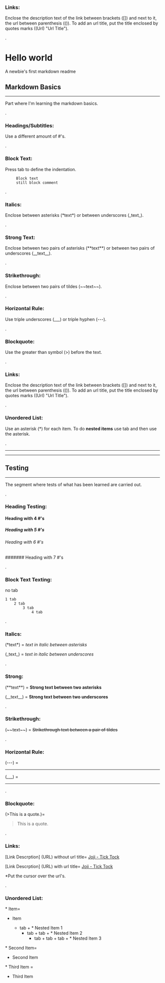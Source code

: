 
### Links:
Enclose the description text of the link between brackets (\[\]) and next to it, the url between parenthesis (\(\)).
To add an url title, put the title enclosed by quotes marks (\(Url\) \"Url Title\").

.<!--Comment this way-->
<!--Define titles & subtitles with an amount of #'s-->
<!-- Title -->
# Hello world
A newbie's first markdown readme <!--Simple Text-->



<!--Headings/Subtitles -->
## Markdown Basics
---
Part where I'm learning the markdown basics.

.

### Headings/Subtitles:
Use a different amount of #'s.

.
### Block Text:
Press tab to define the indentation.
<!--Press tab to make block text-->

         Block text 
         still block comment

.


### Italics:
Enclose between asterisks (\*text\*) or between underscores (\_text\_).

.

### Strong Text:
Enclose between two pairs of asterisks (\*\*text\*\*) or between two pairs of underscores (\_\_text\_\_).

.


### Strikethrough:
Enclose between two pairs of tildes (\~\~text\~\~).

.
### Horizontal Rule:
Use triple underscores (\_\_\_) or triple hyphen (\-\-\-).

.

### Blockquote:
Use the greater than symbol (\>) before the text.

.
### Links:
Enclose the description text of the link between brackets (\[\]) and next to it, the url between parenthesis (\(\)).
To add an url title, put the title enclosed by quotes marks (\(Url\) \"Url Title\").

.

### Unordered List:
Use an asterisk (\*) for each item. To do **nested items** use tab and then use the asterisk.

.

---
___


## Testing
---
The segment where tests of what has been learned are carried out.

.

### Heading Testing:
<!--begin Headings Testing-->
#### Heading with 4 #'s
##### Heading with 5 #'s
###### Heading with 6 #'s
####### Heading with 7 #'s
<!--end Headings Testing-->
.
<!--begin Block text Testing-->
### Block Text Texting:

no tab

    1 tab
        2 tab
            3 tab
                4 tab
<!--end Block text Testing-->

.

<!--begin Italics Testing-->
### Italics:
(\*text\*) = *text in italic between asterisks*

(\_text\_) = _text in italic between underscores_
<!--end Italics Testing-->

.

<!--begin Strong Text Testing-->
### Strong:
(\*\*text\*\*) = **Strong text between two asterisks**

(\_\_text\_\_) = __Strong text between two underscores__
<!--end Strong Text Testing-->

.


<!--begin Strikethrough Testing-->
### Strikethrough:
(\~\~text\~\~) = ~~Strikethrough text between a pair of tildes~~
<!--end Strikethrough Testing-->

.

<!--begin Horizontal Rule Testing-->
### Horizontal Rule:
(\-\-\-) = 

---
(\_\_\_) =

___
.

<!--end Horizontal Rule Testing-->

<!--begin Blockquote Testing-->
### Blockquote:
(\>This is a quote.)=
> This is a quote. 
<!--end Blockquote Testing-->

.

<!--begin Links Testing-->
### Links:
\[Link Descrption\] \(URL\) without url title=
[Joji - Tick Tock](https://www.youtube.com/watch?v=2FCo7OxVoeY&list=PLzjD-HnzMfXLVK_7xjVvu6MY590ioHqyS&index=3&ab_channel=Joji)

\[Link Descrption\] \(URL\) with url title=
[Joji - Tick Tock](https://www.youtube.com/watch?v=2FCo7OxVoeY&list=PLzjD-HnzMfXLVK_7xjVvu6MY590ioHqyS&index=3&ab_channel=Joji "Joji - Tick Tock")

*Put the cursor over the url's.
<!--end Links Testing-->

.

<!--begin Unordered List Testing-->
### Unordered List:
\* Item=
 * Item

    * tab + \* Nested Item 1
        * tab + tab + \* Nested Item 2
            * tab + tab + tab + \* Nested Item 3

\* Second Item=
* Second Item

\* Third Item =
* Third Item

<!--end Unordered List Testing-->